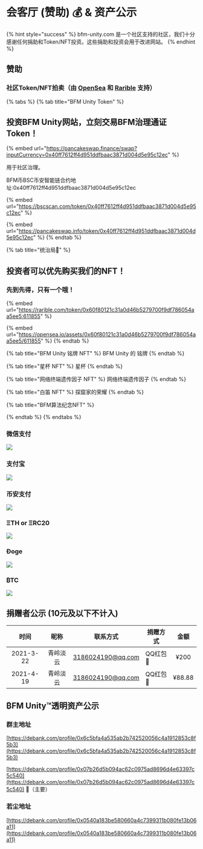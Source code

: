 # 会客厅 (赞助) 💰 & 资产公示

{% hint style="success" %}
bfm-unity.com 是一个社区支持的社区，我们十分感谢任何捐助和Token/NFT投资。这些捐助和投资会用于改进网站。
{% endhint %}

## 赞助

### 社区Token/NFT拍卖（由 [OpenSea](https://opensea.io/collections) 和 [Rarible](https://rarible.com) 支持）

{% tabs %}
{% tab title="BFM Unity Token" %}
## 投资BFM Unity网站，立刻交易BFM治理通证Token！

{% embed url="https://pancakeswap.finance/swap?inputCurrency=0x40ff7612ff4d951ddfbaac3871d004d5e95c12ec" %}

用于社区治理。

BFM币BSC币安智能链合约地址:0x40ff7612ff4d951ddfbaac3871d004d5e95c12ec

{% embed url="https://bscscan.com/token/0x40ff7612ff4d951ddfbaac3871d004d5e95c12ec" %}

{% embed url="https://pancakeswap.info/token/0x40ff7612ff4d951ddfbaac3871d004d5e95c12ec" %}
{% endtab %}

{% tab title="统治局🚩" %}
## 投资者可以优先购买我们的NFT！

### 先到先得，只有一个哦！

{% embed url="https://rarible.com/token/0x60f80121c31a0d46b5279700f9df786054aa5ee5:611855" %}

{% embed url="https://opensea.io/assets/0x60f80121c31a0d46b5279700f9df786054aa5ee5/611855" %}
{% endtab %}

{% tab title="BFM Unity 铭牌 NFT" %}
BFM Unity 的 铭牌
{% endtab %}

{% tab title="星杯 NFT" %}
星杯
{% endtab %}

{% tab title="网络终端遗传因子 NFT" %}
网络终端遗传因子
{% endtab %}

{% tab title="白笛 NFT" %}
探窟家的荣耀
{% endtab %}

{% tab title="BFM算法纪念NFT" %}

{% endtab %}
{% endtabs %}

### 微信支付

![](../.gitbook/assets/1779F6A2493C2649CF67B84B11733D3F.jpg)

### 支付宝

![](../.gitbook/assets/9304DFD7A84917A2A1364F70E5E1C023.jpg)

### **币安支付**

![](../.gitbook/assets/6889C0C32015CAF05113720301000744.jpg)

### **Ξ**TH or **Ξ**RC20

![](../.gitbook/assets/Screenshot\_2020-03-25-11-16-44-118\_com.wallet.cry.png)

### Ðoge

![](../.gitbook/assets/881FCDBA81E2EB5AC727012F083991CB.jpg)

### ​₿TC

![](../.gitbook/assets/Screenshot\_2020-03-25-11-16-30-068\_com.wallet.cry.png)

## 捐赠者公示 (10元及以下不计入)&#x20;

|     时间    |  昵称  |        联系方式       | 捐赠方式   |   金额   |
| :-------: | :--: | :---------------: | ------ | :----: |
| 2021-3-22 | 青岭淡云 | 3186024190@qq.com | QQ红包🧧 |  ¥200  |
| 2021-4-19 | 青岭淡云 | 3186024190@qq.com | QQ红包🧧 | ¥88.88 |

## ₿FM Unity™透明资产公示

### 群主地址

[https://debank.com/profile/0x6c5bfa4a535ab2b742520056c4a1912853c8f5b3](https://debank.com/profile/0x6c5bfa4a535ab2b742520056c4a1912853c8f5b3)

[https://debank.com/profile/0x07b26d5b094ac62c0975ad8696d4e63397c5c540](https://debank.com/profile/0x07b26d5b094ac62c0975ad8696d4e63397c5c540) 🚩（主要）

### 若尘地址

[https://debank.com/profile/0x0540a183be580660a4c7399311b080fe13b06a11](https://debank.com/profile/0x0540a183be580660a4c7399311b080fe13b06a11)

